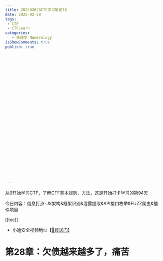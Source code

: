 ```yaml
---
title: 202502028CTF学习笔记79
date: 2025-02-28
tags:
 - CTF
 - CTFLearn
categories:
   - 命理学 Numerology
isShowComments: true
publish: true






























---
```


<Boxx/>

从0开始学习CTF，了解CTF基本规则、方法，这是开始打卡学习的第94天

今日内容：信息打点-JS架构&框架识别&泄露提取&API接口枚举&FUZZ爬虫&插件项目

[[toc]]

- 小迪安全视频地址【[🔗传送门]([https://www.bilibili.com/video/BV123yAYMEwb/)】

<!-- more -->

# 第28章：欠债越来越多了，痛苦